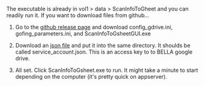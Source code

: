 The executable is already in vol1 > data > ScanInfoToGheet and you can readily run it. If you want to download files from github...

1. Go to the [github release page](https://github.com/GEECS-BELLA/GEECS-Plugins/releases) and download config_gdrive.ini, gofing_parameters.ini, and ScanInfoToGsheetGUI.exe


2. Download an [json file](https://drive.google.com/file/d/1q3kZ9eK_sg6X9vrSyA4xOed_7NVv9z0U/view?usp=sharing) and put it into the same directory. It shoulds be called service_account.json. This is an access key to to BELLA google drive.


3. All set. Click ScanInfoToGsheet.exe to run. It might take a minute to start depending on the computer (it's pretty quick on appserver).